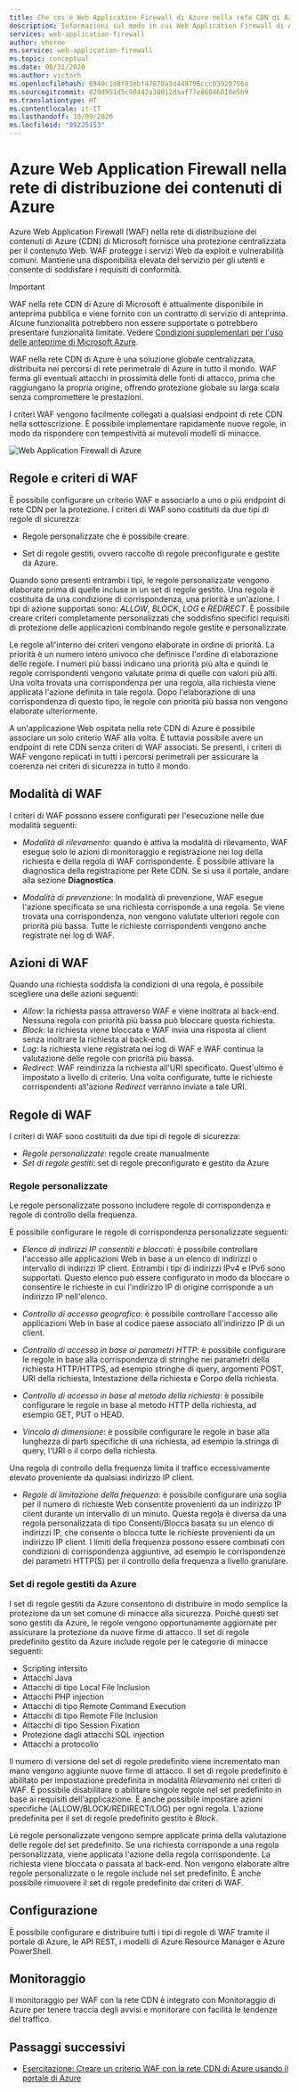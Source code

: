 ```yaml
---
title: Che cos'è Web Application Firewall di Azure nella rete CDN di Azure?
description: Informazioni sul modo in cui Web Application Firewall di Azure nel servizio di rete CDN di Azure protegge le applicazioni Web da attacchi.
services: web-application-firewall
author: vhorne
ms.service: web-application-firewall
ms.topic: conceptual
ms.date: 08/31/2020
ms.author: victorh
ms.openlocfilehash: 6949c1e8f83ebf47878a3d449796ccc03920756a
ms.sourcegitcommit: 829d951d5c90442a38012daaf77e86046018e5b9
ms.translationtype: HT
ms.contentlocale: it-IT
ms.lasthandoff: 10/09/2020
ms.locfileid: "89225153"
---
```

# <a name="azure-web-application-firewall-on-azure-content-delivery-network"></a>Azure Web Application Firewall nella rete di distribuzione dei contenuti di Azure

Azure Web Application Firewall (WAF) nella rete di distribuzione dei contenuti di Azure (CDN) di Microsoft fornisce una protezione centralizzata per il contenuto Web. WAF protegge i servizi Web da exploit e vulnerabilità comuni. Mantiene una disponibilità elevata del servizio per gli utenti e consente di soddisfare i requisiti di conformità.

> [!IMPORTANT]
> WAF nella rete CDN di Azure di Microsoft è attualmente disponibile in anteprima pubblica e viene fornito con un contratto di servizio di anteprima. Alcune funzionalità potrebbero non essere supportate o potrebbero presentare funzionalità limitate.  Vedere [Condizioni supplementari per l'uso delle anteprime di Microsoft Azure](https://azure.microsoft.com/support/legal/preview-supplemental-terms/).

WAF nella rete CDN di Azure è una soluzione globale centralizzata, distribuita nei percorsi di rete perimetrale di Azure in tutto il mondo. WAF ferma gli eventuali attacchi in prossimità delle fonti di attacco, prima che raggiungano la propria origine, offrendo protezione globale su larga scala senza compromettere le prestazioni. 

I criteri WAF vengono facilmente collegati a qualsiasi endpoint di rete CDN nella sottoscrizione. È possibile implementare rapidamente nuove regole, in modo da rispondere con tempestività ai mutevoli modelli di minacce.

![Web Application Firewall di Azure](../media/cdn-overview/waf-cdn-overview.png)

## <a name="waf-policy-and-rules"></a>Regole e criteri di WAF

È possibile configurare un criterio WAF e associarlo a uno o più endpoint di rete CDN per la protezione. I criteri di WAF sono costituiti da due tipi di regole di sicurezza:

- Regole personalizzate che è possibile creare.

- Set di regole gestiti, ovvero raccolte di regole preconfigurate e gestite da Azure.

Quando sono presenti entrambi i tipi, le regole personalizzate vengono elaborate prima di quelle incluse in un set di regole gestito. Una regola è costituita da una condizione di corrispondenza, una priorità e un'azione. I tipi di azione supportati sono: *ALLOW*, *BLOCK*, *LOG* e *REDIRECT*. È possibile creare criteri completamente personalizzati che soddisfino specifici requisiti di protezione delle applicazioni combinando regole gestite e personalizzate.

Le regole all'interno dei criteri vengono elaborate in ordine di priorità. La priorità è un numero intero univoco che definisce l'ordine di elaborazione delle regole. I numeri più bassi indicano una priorità più alta e quindi le regole corrispondenti vengono valutate prima di quelle con valori più alti. Una volta trovata una corrispondenza per una regola, alla richiesta viene applicata l'azione definita in tale regola. Dopo l'elaborazione di una corrispondenza di questo tipo, le regole con priorità più bassa non vengono elaborate ulteriormente.

A un'applicazione Web ospitata nella rete CDN di Azure è possibile associare un solo criterio WAF alla volta. È tuttavia possibile avere un endpoint di rete CDN senza criteri di WAF associati. Se presenti, i criteri di WAF vengono replicati in tutti i percorsi perimetrali per assicurare la coerenza nei criteri di sicurezza in tutto il mondo.

## <a name="waf-modes"></a>Modalità di WAF

I criteri di WAF possono essere configurati per l'esecuzione nelle due modalità seguenti:

- *Modalità di rilevamento*: quando è attiva la modalità di rilevamento, WAF esegue solo le azioni di monitoraggio e registrazione nei log della richiesta e della regola di WAF corrispondente. È possibile attivare la diagnostica della registrazione per Rete CDN. Se si usa il portale, andare alla sezione **Diagnostica**.

- *Modalità di prevenzione*: In modalità di prevenzione, WAF esegue l'azione specificata se una richiesta corrisponde a una regola. Se viene trovata una corrispondenza, non vengono valutate ulteriori regole con priorità più bassa. Tutte le richieste corrispondenti vengono anche registrate nei log di WAF.

## <a name="waf-actions"></a>Azioni di WAF

Quando una richiesta soddisfa la condizioni di una regola, è possibile scegliere una delle azioni seguenti:

- *Allow*: la richiesta passa attraverso WAF e viene inoltrata al back-end. Nessuna regola con priorità più bassa può bloccare questa richiesta.
- *Block*: la richiesta viene bloccata e WAF invia una risposta al client senza inoltrare la richiesta al back-end.
- *Log*:  la richiesta viene registrata nei log di WAF e WAF continua la valutazione delle regole con priorità più bassa.
- *Redirect*: WAF reindirizza la richiesta all'URI specificato. Quest'ultimo è impostato a livello di criterio. Una volta configurate, tutte le richieste corrispondenti all'azione *Redirect* verranno inviate a tale URI.

## <a name="waf-rules"></a>Regole di WAF

I criteri di WAF sono costituiti da due tipi di regole di sicurezza:

- *Regole personalizzate*: regole create manualmente 
- *Set di regole gestiti*: set di regole preconfigurato e gestito da Azure

### <a name="custom-rules"></a>Regole personalizzate

Le regole personalizzate possono includere regole di corrispondenza e regole di controllo della frequenza.

È possibile configurare le regole di corrispondenza personalizzate seguenti:

- *Elenco di indirizzi IP consentiti e bloccati*: è possibile controllare l'accesso alle applicazioni Web in base a un elenco di indirizzi o intervallo di indirizzi IP client. Entrambi i tipi di indirizzi IPv4 e IPv6 sono supportati. Questo elenco può essere configurato in modo da bloccare o consentire le richieste in cui l'indirizzo IP di origine corrisponde a un indirizzo IP nell'elenco.

- *Controllo di accesso geografico*: è possibile controllare l'accesso alle applicazioni Web in base al codice paese associato all'indirizzo IP di un client.

- *Controllo di accesso in base ai parametri HTTP*: è possibile configurare le regole in base alla corrispondenza di stringhe nei parametri della richiesta HTTP/HTTPS,  ad esempio stringhe di query, argomenti POST, URI della richiesta, Intestazione della richiesta e Corpo della richiesta.

- *Controllo di accesso in base al metodo della richiesta*: è possibile configurare le regole in base al metodo HTTP della richiesta, ad esempio GET, PUT o HEAD.

- *Vincolo di dimensione*: è possibile configurare le regole in base alla lunghezza di parti specifiche di una richiesta, ad esempio la stringa di query, l'URI o il corpo della richiesta.

Una regola di controllo della frequenza limita il traffico eccessivamente elevato proveniente da qualsiasi indirizzo IP client.

- *Regole di limitazione della frequenza*: è possibile configurare una soglia per il numero di richieste Web consentite provenienti da un indirizzo IP client durante un intervallo di un minuto. Questa regola è diversa da una regola personalizzata di tipo Consenti/Blocca basata su un elenco di indirizzi IP, che consente o blocca tutte le richieste provenienti da un indirizzo IP client. I limiti della frequenza possono essere combinati con condizioni di corrispondenza aggiuntive, ad esempio le corrispondenze dei parametri HTTP(S) per il controllo della frequenza a livello granulare.

### <a name="azure-managed-rule-sets"></a>Set di regole gestiti da Azure

I set di regole gestiti da Azure consentono di distribuire in modo semplice la protezione da un set comune di minacce alla sicurezza. Poiché questi set sono gestiti da Azure, le regole vengono opportunamente aggiornate per assicurare la protezione da nuove firme di attacco. Il set di regole predefinito gestito da Azure include regole per le categorie di minacce seguenti:

- Scripting intersito
- Attacchi Java
- Attacchi di tipo Local File Inclusion
- Attacchi PHP injection
- Attacchi di tipo Remote Command Execution
- Attacchi di tipo Remote File Inclusion
- Attacchi di tipo Session Fixation
- Protezione dagli attacchi SQL injection
- Attacchi a protocollo

Il numero di versione del set di regole predefinito viene incrementato man mano vengono aggiunte nuove firme di attacco.
Il set di regole predefinito è abilitato per impostazione predefinita in modalità *Rilevamento* nei criteri di WAF. È possibile disabilitare o abilitare singole regole nel set predefinito in base ai requisiti dell'applicazione. È anche possibile impostare azioni specifiche (ALLOW/BLOCK/REDIRECT/LOG) per ogni regola. L'azione predefinita per il set di regole predefinito gestito è *Block*.

Le regole personalizzate vengono sempre applicate prima della valutazione delle regole del set predefinito. Se una richiesta corrisponde a una regola personalizzata, viene applicata l'azione della regola corrispondente. La richiesta viene bloccata o passata al back-end. Non vengono elaborate altre regole personalizzate o le regole include nel set predefinito. È anche possibile rimuovere il set di regole predefinito dai criteri di WAF.

## <a name="configuration"></a>Configurazione

È possibile configurare e distribuire tutti i tipi di regole di WAF tramite il portale di Azure, le API REST, i modelli di Azure Resource Manager e Azure PowerShell.

## <a name="monitoring"></a>Monitoraggio

Il monitoraggio per WAF con la rete CDN è integrato con Monitoraggio di Azure per tenere traccia degli avvisi e monitorare con facilità le tendenze del traffico.

## <a name="next-steps"></a>Passaggi successivi

- [Esercitazione: Creare un criterio WAF con la rete CDN di Azure usando il portale di Azure](waf-cdn-create-portal.md)
